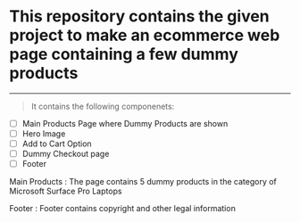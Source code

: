 # This repository contains the given project to make an ecommerce web page containing a few dummy products

---

> It contains the following componenets:

- [ ] Main Products Page where Dummy Products are shown
- [ ] Hero Image
- [ ] Add to Cart Option
- [ ] Dummy Checkout page
- [ ] Footer

Main Products
: The page contains 5 dummy products in the category of Microsoft Surface Pro Laptops

Footer
: Footer contains copyright and other legal information
